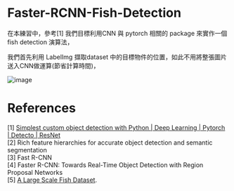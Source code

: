 # Faster-RCNN-Fish-Detection

在本練習中，參考[1] 我們目標利用CNN 與 pytorch 相關的 package 來實作一個fish detection 演算法，

我們首先利用 LabelImg 擷取dataset 中的目標物件的位置，如此不用將整張圖片送入CNN做運算(節省計算時間)，

![image](https://user-images.githubusercontent.com/108604868/188943075-989626b2-7245-42bf-a124-f07f117b1557.png)







# References  
[1] [Simplest custom object detection with Python | Deep Learning | Pytorch | Detecto | ResNet](https://www.youtube.com/watch?v=6FUcLHv6wpE&ab_channel=ArjunKashyap)  
[2] Rich feature hierarchies for accurate object detection and semantic segmentation  
[3] Fast R-CNN    
[4] Faster R-CNN: Towards Real-Time Object Detection with Region Proposal Networks        
[5] [A Large Scale Fish Dataset](https://www.kaggle.com/datasets/crowww/a-large-scale-fish-dataset). 

